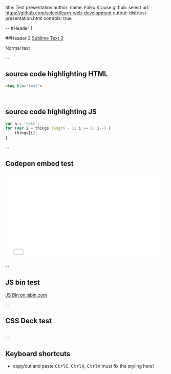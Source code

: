 title: Test presentation
author:
  name: Falko Krause
  github: select
  url: https://github.com/select/learn-web-development
output: dist/test-presentation.html
controls: true

--
#Header 1

##Header 2 [Sublime Text 3](https://www.sublimetext.com/3)

Normal text
<!-- use dyslexic plugin -->

--
## source code highlighting HTML
```html
<tag bla="test">
```

--
## source code highlighting JS
```javascript
var a = 'test';
for (var i = things.length - 1; i >= 0; i--) {
    things[i];
}
```

--
## Codepen embed test
<iframe height='268' scrolling='no' src='//codepen.io/select/embed/dMGmOz/?height=268&theme-id=0&default-tab=result' frameborder='no' allowtransparency='true' allowfullscreen='true' style='width: 100%;'>See the Pen <a href='http://codepen.io/select/pen/dMGmOz/'>dMGmOz</a> by select (<a href='http://codepen.io/select'>@select</a>) on <a href='http://codepen.io'>CodePen</a>.
</iframe>

--
## JS bin test
<a class="jsbin-embed" href="http://jsbin.com/zepica/embed?html,output&height=150px">JS Bin on jsbin.com</a><script src="http://static.jsbin.com/js/embed.min.js?3.35.11"></script>

--
## CSS Deck test
<pre class="_cssdeck_embed" data-pane="html,output" data-user="" data-href="ulfavgdi" data-version="0"></pre><script async src="http://cssdeck.com/assets/js/embed.js"></script>

--
## Keyboard shortcuts
- copy/cut and paste <kbd>Ctrl</kbd><kbd>C</kbd>, <kbd>Ctrl</kbd><kbd>X</kbd>, <kbd>Ctrl</kbd><kbd>V</kbd>
must fix the styling here!